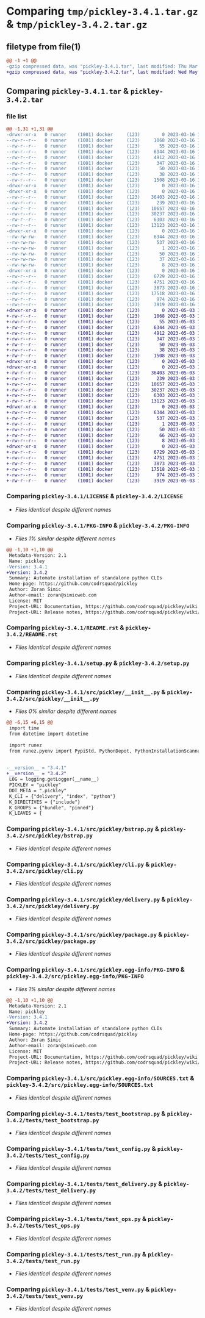 # Comparing `tmp/pickley-3.4.1.tar.gz` & `tmp/pickley-3.4.2.tar.gz`

## filetype from file(1)

```diff
@@ -1 +1 @@
-gzip compressed data, was "pickley-3.4.1.tar", last modified: Thu Mar 16 18:20:40 2023, max compression
+gzip compressed data, was "pickley-3.4.2.tar", last modified: Wed May  3 18:07:31 2023, max compression
```

## Comparing `pickley-3.4.1.tar` & `pickley-3.4.2.tar`

### file list

```diff
@@ -1,31 +1,31 @@
-drwxr-xr-x   0 runner    (1001) docker     (123)        0 2023-03-16 18:20:40.093735 pickley-3.4.1/
--rw-r--r--   0 runner    (1001) docker     (123)     1068 2023-03-16 18:19:04.000000 pickley-3.4.1/LICENSE
--rw-r--r--   0 runner    (1001) docker     (123)       55 2023-03-16 18:19:04.000000 pickley-3.4.1/MANIFEST.in
--rw-r--r--   0 runner    (1001) docker     (123)     6344 2023-03-16 18:20:40.093735 pickley-3.4.1/PKG-INFO
--rw-r--r--   0 runner    (1001) docker     (123)     4912 2023-03-16 18:19:04.000000 pickley-3.4.1/README.rst
--rw-r--r--   0 runner    (1001) docker     (123)      347 2023-03-16 18:19:04.000000 pickley-3.4.1/SECURITY.md
--rw-r--r--   0 runner    (1001) docker     (123)       50 2023-03-16 18:19:04.000000 pickley-3.4.1/pyproject.toml
--rw-r--r--   0 runner    (1001) docker     (123)       38 2023-03-16 18:20:40.093735 pickley-3.4.1/setup.cfg
--rw-r--r--   0 runner    (1001) docker     (123)     1508 2023-03-16 18:19:04.000000 pickley-3.4.1/setup.py
-drwxr-xr-x   0 runner    (1001) docker     (123)        0 2023-03-16 18:20:40.089735 pickley-3.4.1/src/
-drwxr-xr-x   0 runner    (1001) docker     (123)        0 2023-03-16 18:20:40.093735 pickley-3.4.1/src/pickley/
--rw-r--r--   0 runner    (1001) docker     (123)    36403 2023-03-16 18:19:04.000000 pickley-3.4.1/src/pickley/__init__.py
--rw-r--r--   0 runner    (1001) docker     (123)      239 2023-03-16 18:19:04.000000 pickley-3.4.1/src/pickley/__main__.py
--rw-r--r--   0 runner    (1001) docker     (123)    10657 2023-03-16 18:19:04.000000 pickley-3.4.1/src/pickley/bstrap.py
--rw-r--r--   0 runner    (1001) docker     (123)    30237 2023-03-16 18:19:04.000000 pickley-3.4.1/src/pickley/cli.py
--rw-r--r--   0 runner    (1001) docker     (123)     6303 2023-03-16 18:19:04.000000 pickley-3.4.1/src/pickley/delivery.py
--rw-r--r--   0 runner    (1001) docker     (123)    13123 2023-03-16 18:19:04.000000 pickley-3.4.1/src/pickley/package.py
-drwxr-xr-x   0 runner    (1001) docker     (123)        0 2023-03-16 18:20:40.093735 pickley-3.4.1/src/pickley.egg-info/
--rw-rw-rw-   0 runner    (1001) docker     (123)     6344 2023-03-16 18:20:40.000000 pickley-3.4.1/src/pickley.egg-info/PKG-INFO
--rw-rw-rw-   0 runner    (1001) docker     (123)      537 2023-03-16 18:20:40.000000 pickley-3.4.1/src/pickley.egg-info/SOURCES.txt
--rw-rw-rw-   0 runner    (1001) docker     (123)        1 2023-03-16 18:20:40.000000 pickley-3.4.1/src/pickley.egg-info/dependency_links.txt
--rw-rw-rw-   0 runner    (1001) docker     (123)       50 2023-03-16 18:20:40.000000 pickley-3.4.1/src/pickley.egg-info/entry_points.txt
--rw-rw-rw-   0 runner    (1001) docker     (123)       37 2023-03-16 18:20:40.000000 pickley-3.4.1/src/pickley.egg-info/requires.txt
--rw-rw-rw-   0 runner    (1001) docker     (123)        8 2023-03-16 18:20:40.000000 pickley-3.4.1/src/pickley.egg-info/top_level.txt
-drwxr-xr-x   0 runner    (1001) docker     (123)        0 2023-03-16 18:20:40.093735 pickley-3.4.1/tests/
--rw-r--r--   0 runner    (1001) docker     (123)     6729 2023-03-16 18:19:04.000000 pickley-3.4.1/tests/test_bootstrap.py
--rw-r--r--   0 runner    (1001) docker     (123)     4751 2023-03-16 18:19:04.000000 pickley-3.4.1/tests/test_config.py
--rw-r--r--   0 runner    (1001) docker     (123)     3873 2023-03-16 18:19:04.000000 pickley-3.4.1/tests/test_delivery.py
--rw-r--r--   0 runner    (1001) docker     (123)    17518 2023-03-16 18:19:04.000000 pickley-3.4.1/tests/test_ops.py
--rw-r--r--   0 runner    (1001) docker     (123)      974 2023-03-16 18:19:04.000000 pickley-3.4.1/tests/test_run.py
--rw-r--r--   0 runner    (1001) docker     (123)     3919 2023-03-16 18:19:04.000000 pickley-3.4.1/tests/test_venv.py
+drwxr-xr-x   0 runner    (1001) docker     (123)        0 2023-05-03 18:07:31.444079 pickley-3.4.2/
+-rw-r--r--   0 runner    (1001) docker     (123)     1068 2023-05-03 18:05:33.000000 pickley-3.4.2/LICENSE
+-rw-r--r--   0 runner    (1001) docker     (123)       55 2023-05-03 18:05:33.000000 pickley-3.4.2/MANIFEST.in
+-rw-r--r--   0 runner    (1001) docker     (123)     6344 2023-05-03 18:07:31.444079 pickley-3.4.2/PKG-INFO
+-rw-r--r--   0 runner    (1001) docker     (123)     4912 2023-05-03 18:05:33.000000 pickley-3.4.2/README.rst
+-rw-r--r--   0 runner    (1001) docker     (123)      347 2023-05-03 18:05:33.000000 pickley-3.4.2/SECURITY.md
+-rw-r--r--   0 runner    (1001) docker     (123)       50 2023-05-03 18:05:33.000000 pickley-3.4.2/pyproject.toml
+-rw-r--r--   0 runner    (1001) docker     (123)       38 2023-05-03 18:07:31.444079 pickley-3.4.2/setup.cfg
+-rw-r--r--   0 runner    (1001) docker     (123)     1508 2023-05-03 18:05:33.000000 pickley-3.4.2/setup.py
+drwxr-xr-x   0 runner    (1001) docker     (123)        0 2023-05-03 18:07:31.440079 pickley-3.4.2/src/
+drwxr-xr-x   0 runner    (1001) docker     (123)        0 2023-05-03 18:07:31.444079 pickley-3.4.2/src/pickley/
+-rw-r--r--   0 runner    (1001) docker     (123)    36403 2023-05-03 18:05:33.000000 pickley-3.4.2/src/pickley/__init__.py
+-rw-r--r--   0 runner    (1001) docker     (123)      239 2023-05-03 18:05:33.000000 pickley-3.4.2/src/pickley/__main__.py
+-rw-r--r--   0 runner    (1001) docker     (123)    10657 2023-05-03 18:05:33.000000 pickley-3.4.2/src/pickley/bstrap.py
+-rw-r--r--   0 runner    (1001) docker     (123)    30237 2023-05-03 18:05:33.000000 pickley-3.4.2/src/pickley/cli.py
+-rw-r--r--   0 runner    (1001) docker     (123)     6303 2023-05-03 18:05:33.000000 pickley-3.4.2/src/pickley/delivery.py
+-rw-r--r--   0 runner    (1001) docker     (123)    13123 2023-05-03 18:05:33.000000 pickley-3.4.2/src/pickley/package.py
+drwxr-xr-x   0 runner    (1001) docker     (123)        0 2023-05-03 18:07:31.444079 pickley-3.4.2/src/pickley.egg-info/
+-rw-r--r--   0 runner    (1001) docker     (123)     6344 2023-05-03 18:07:31.000000 pickley-3.4.2/src/pickley.egg-info/PKG-INFO
+-rw-r--r--   0 runner    (1001) docker     (123)      537 2023-05-03 18:07:31.000000 pickley-3.4.2/src/pickley.egg-info/SOURCES.txt
+-rw-r--r--   0 runner    (1001) docker     (123)        1 2023-05-03 18:07:31.000000 pickley-3.4.2/src/pickley.egg-info/dependency_links.txt
+-rw-r--r--   0 runner    (1001) docker     (123)       50 2023-05-03 18:07:31.000000 pickley-3.4.2/src/pickley.egg-info/entry_points.txt
+-rw-r--r--   0 runner    (1001) docker     (123)       66 2023-05-03 18:07:31.000000 pickley-3.4.2/src/pickley.egg-info/requires.txt
+-rw-r--r--   0 runner    (1001) docker     (123)        8 2023-05-03 18:07:31.000000 pickley-3.4.2/src/pickley.egg-info/top_level.txt
+drwxr-xr-x   0 runner    (1001) docker     (123)        0 2023-05-03 18:07:31.444079 pickley-3.4.2/tests/
+-rw-r--r--   0 runner    (1001) docker     (123)     6729 2023-05-03 18:05:33.000000 pickley-3.4.2/tests/test_bootstrap.py
+-rw-r--r--   0 runner    (1001) docker     (123)     4751 2023-05-03 18:05:33.000000 pickley-3.4.2/tests/test_config.py
+-rw-r--r--   0 runner    (1001) docker     (123)     3873 2023-05-03 18:05:33.000000 pickley-3.4.2/tests/test_delivery.py
+-rw-r--r--   0 runner    (1001) docker     (123)    17518 2023-05-03 18:05:33.000000 pickley-3.4.2/tests/test_ops.py
+-rw-r--r--   0 runner    (1001) docker     (123)      974 2023-05-03 18:05:33.000000 pickley-3.4.2/tests/test_run.py
+-rw-r--r--   0 runner    (1001) docker     (123)     3919 2023-05-03 18:05:33.000000 pickley-3.4.2/tests/test_venv.py
```

### Comparing `pickley-3.4.1/LICENSE` & `pickley-3.4.2/LICENSE`

 * *Files identical despite different names*

### Comparing `pickley-3.4.1/PKG-INFO` & `pickley-3.4.2/PKG-INFO`

 * *Files 1% similar despite different names*

```diff
@@ -1,10 +1,10 @@
 Metadata-Version: 2.1
 Name: pickley
-Version: 3.4.1
+Version: 3.4.2
 Summary: Automate installation of standalone python CLIs
 Home-page: https://github.com/codrsquad/pickley
 Author: Zoran Simic
 Author-email: zoran@simicweb.com
 License: MIT
 Project-URL: Documentation, https://github.com/codrsquad/pickley/wiki
 Project-URL: Release notes, https://github.com/codrsquad/pickley/wiki/Release-notes
```

### Comparing `pickley-3.4.1/README.rst` & `pickley-3.4.2/README.rst`

 * *Files identical despite different names*

### Comparing `pickley-3.4.1/setup.py` & `pickley-3.4.2/setup.py`

 * *Files identical despite different names*

### Comparing `pickley-3.4.1/src/pickley/__init__.py` & `pickley-3.4.2/src/pickley/__init__.py`

 * *Files 0% similar despite different names*

```diff
@@ -6,15 +6,15 @@
 import time
 from datetime import datetime
 
 import runez
 from runez.pyenv import PypiStd, PythonDepot, PythonInstallationScanner, Version
 
 
-__version__ = "3.4.1"
+__version__ = "3.4.2"
 LOG = logging.getLogger(__name__)
 PICKLEY = "pickley"
 DOT_META = ".pickley"
 K_CLI = {"delivery", "index", "python"}
 K_DIRECTIVES = {"include"}
 K_GROUPS = {"bundle", "pinned"}
 K_LEAVES = {
```

### Comparing `pickley-3.4.1/src/pickley/bstrap.py` & `pickley-3.4.2/src/pickley/bstrap.py`

 * *Files identical despite different names*

### Comparing `pickley-3.4.1/src/pickley/cli.py` & `pickley-3.4.2/src/pickley/cli.py`

 * *Files identical despite different names*

### Comparing `pickley-3.4.1/src/pickley/delivery.py` & `pickley-3.4.2/src/pickley/delivery.py`

 * *Files identical despite different names*

### Comparing `pickley-3.4.1/src/pickley/package.py` & `pickley-3.4.2/src/pickley/package.py`

 * *Files identical despite different names*

### Comparing `pickley-3.4.1/src/pickley.egg-info/PKG-INFO` & `pickley-3.4.2/src/pickley.egg-info/PKG-INFO`

 * *Files 1% similar despite different names*

```diff
@@ -1,10 +1,10 @@
 Metadata-Version: 2.1
 Name: pickley
-Version: 3.4.1
+Version: 3.4.2
 Summary: Automate installation of standalone python CLIs
 Home-page: https://github.com/codrsquad/pickley
 Author: Zoran Simic
 Author-email: zoran@simicweb.com
 License: MIT
 Project-URL: Documentation, https://github.com/codrsquad/pickley/wiki
 Project-URL: Release notes, https://github.com/codrsquad/pickley/wiki/Release-notes
```

### Comparing `pickley-3.4.1/src/pickley.egg-info/SOURCES.txt` & `pickley-3.4.2/src/pickley.egg-info/SOURCES.txt`

 * *Files identical despite different names*

### Comparing `pickley-3.4.1/tests/test_bootstrap.py` & `pickley-3.4.2/tests/test_bootstrap.py`

 * *Files identical despite different names*

### Comparing `pickley-3.4.1/tests/test_config.py` & `pickley-3.4.2/tests/test_config.py`

 * *Files identical despite different names*

### Comparing `pickley-3.4.1/tests/test_delivery.py` & `pickley-3.4.2/tests/test_delivery.py`

 * *Files identical despite different names*

### Comparing `pickley-3.4.1/tests/test_ops.py` & `pickley-3.4.2/tests/test_ops.py`

 * *Files identical despite different names*

### Comparing `pickley-3.4.1/tests/test_run.py` & `pickley-3.4.2/tests/test_run.py`

 * *Files identical despite different names*

### Comparing `pickley-3.4.1/tests/test_venv.py` & `pickley-3.4.2/tests/test_venv.py`

 * *Files identical despite different names*

